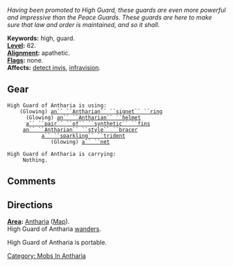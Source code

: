 *Having been promoted to High Guard, these guards are even more powerful
and impressive than the Peace Guards. These guards are here to make sure
that law and order is maintained, and so it shall.*

**Keywords:** high, guard.  
**[Level](Level "wikilink"):** 62.  
**[Alignment](Alignment "wikilink"):** apathetic.  
**[Flags](:Category:_Mob_Types "wikilink"):** none.  
**Affects:** [detect invis](Detect_Invis "wikilink"),
[infravision](Infravision "wikilink").  

## Gear

`High Guard of Antharia is using:`  
<worn on finger>`    (Glowing) `[`an`` ``Antharian`` ``signet`` ``ring`](Antharian_Signet_Ring "wikilink")  
<worn on head>`      (Glowing) `[`an`` ``Antharian`` ``helmet`](Antharian_Helmet "wikilink")  
<worn on legs>`      `[`a`` ``pair`` ``of`` ``synthetic`` ``fins`](Pair_Of_Synthetic_Fins "wikilink")  
<worn on wrist>`     `[`an`` ``Antharian`` ``style`` ``bracer`](Antharian_Style_Bracer "wikilink")  
<wielded>`           `[`a`` ``sparkling`` ``trident`](Sparkling_Trident "wikilink")  
<held>`              (Glowing) `[`a`` ``net`](Net_(Antharia) "wikilink")

`High Guard of Antharia is carrying:`  
`     Nothing.`

## Comments

## Directions

**[Area](:Category:_Areas "wikilink"):**
[Antharia](:Category:_Antharia "wikilink")
([Map](Antharia_Map "wikilink")).  
High Guard of Antharia [wanders](Wandering_Mobs "wikilink").

High Guard of Antharia is portable.  

[Category: Mobs In Antharia](Category:_Mobs_In_Antharia "wikilink")
